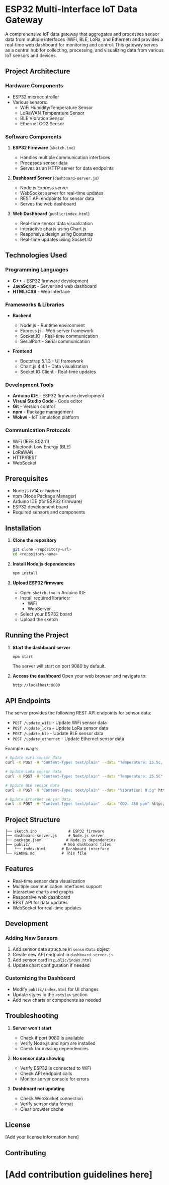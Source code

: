 
# ESP32 Multi-Interface IoT Data Gateway

A comprehensive IoT data gateway that aggregates and processes sensor data from multiple interfaces (WiFi, BLE, LoRa, and Ethernet) and provides a real-time web dashboard for monitoring and control. This gateway serves as a central hub for collecting, processing, and visualizing data from various IoT sensors and devices.

## Project Architecture

### Hardware Components
- ESP32 microcontroller
- Various sensors:
  - WiFi Humidity/Temperature Sensor
  - LoRaWAN Temperature Sensor
  - BLE Vibration Sensor
  - Ethernet CO2 Sensor

### Software Components
1. **ESP32 Firmware** (`sketch.ino`)
   - Handles multiple communication interfaces
   - Processes sensor data
   - Serves as an HTTP server for data endpoints

2. **Dashboard Server** (`dashboard-server.js`)
   - Node.js Express server
   - WebSocket server for real-time updates
   - REST API endpoints for sensor data
   - Serves the web dashboard

3. **Web Dashboard** (`public/index.html`)
   - Real-time sensor data visualization
   - Interactive charts using Chart.js
   - Responsive design using Bootstrap
   - Real-time updates using Socket.IO

## Technologies Used

### Programming Languages
- **C++** - ESP32 firmware development
- **JavaScript** - Server and web dashboard
- **HTML/CSS** - Web interface

### Frameworks & Libraries
- **Backend**
  - Node.js - Runtime environment
  - Express.js - Web server framework
  - Socket.IO - Real-time communication
  - SerialPort - Serial communication

- **Frontend**
  - Bootstrap 5.1.3 - UI framework
  - Chart.js 4.4.1 - Data visualization
  - Socket.IO Client - Real-time updates

### Development Tools
- **Arduino IDE** - ESP32 firmware development
- **Visual Studio Code** - Code editor
- **Git** - Version control
- **npm** - Package management
- **Wokwi** - IoT simulation platform

### Communication Protocols
- WiFi (IEEE 802.11)
- Bluetooth Low Energy (BLE)
- LoRaWAN
- HTTP/REST
- WebSocket

## Prerequisites

- Node.js (v14 or higher)
- npm (Node Package Manager)
- Arduino IDE (for ESP32 firmware)
- ESP32 development board
- Required sensors and components

## Installation

1. **Clone the repository**
   ```bash
   git clone <repository-url>
   cd <repository-name>
   ```

2. **Install Node.js dependencies**
   ```bash
   npm install
   ```

3. **Upload ESP32 firmware**
   - Open `sketch.ino` in Arduino IDE
   - Install required libraries:
     - WiFi
     - WebServer
   - Select your ESP32 board
   - Upload the sketch

## Running the Project

1. **Start the dashboard server**
   ```bash
   npm start
   ```
   The server will start on port 9080 by default.

2. **Access the dashboard**
   Open your web browser and navigate to:
   ```
   http://localhost:9080
   ```

## API Endpoints

The server provides the following REST API endpoints for sensor data:

- `POST /update_wifi` - Update WiFi sensor data
- `POST /update_lora` - Update LoRa sensor data
- `POST /update_ble` - Update BLE sensor data
- `POST /update_ethernet` - Update Ethernet sensor data

Example usage:
```bash
# Update WiFi sensor data
curl -X POST -H "Content-Type: text/plain" --data "Temperature: 25.5C, Humidity: 48%" http://localhost:9080/update_wifi

# Update LoRa sensor data
curl -X POST -H "Content-Type: text/plain" --data "Temperature: 25.5C" http://localhost:9080/update_lora

# Update BLE sensor data
curl -X POST -H "Content-Type: text/plain" --data "Vibration: 0.5g" http://localhost:9080/update_ble

# Update Ethernet sensor data
curl -X POST -H "Content-Type: text/plain" --data "CO2: 450 ppm" http://localhost:9080/update_ethernet
```

## Project Structure

```
├── sketch.ino              # ESP32 firmware
├── dashboard-server.js     # Node.js server
├── package.json           # Node.js dependencies
├── public/               # Web dashboard files
│   └── index.html       # Dashboard interface
└── README.md            # This file
```

## Features

- Real-time sensor data visualization
- Multiple communication interfaces support
- Interactive charts and graphs
- Responsive web dashboard
- REST API for data updates
- WebSocket for real-time updates

## Development

### Adding New Sensors
1. Add sensor data structure in `sensorData` object
2. Create new API endpoint in `dashboard-server.js`
3. Add sensor card in `public/index.html`
4. Update chart configuration if needed

### Customizing the Dashboard
- Modify `public/index.html` for UI changes
- Update styles in the `<style>` section
- Add new charts or components as needed

## Troubleshooting

1. **Server won't start**
   - Check if port 9080 is available
   - Verify Node.js and npm are installed
   - Check for missing dependencies

2. **No sensor data showing**
   - Verify ESP32 is connected to WiFi
   - Check API endpoint calls
   - Monitor server console for errors

3. **Dashboard not updating**
   - Check WebSocket connection
   - Verify sensor data format
   - Clear browser cache

## License

[Add your license information here]

## Contributing

[Add contribution guidelines here] 
=======
